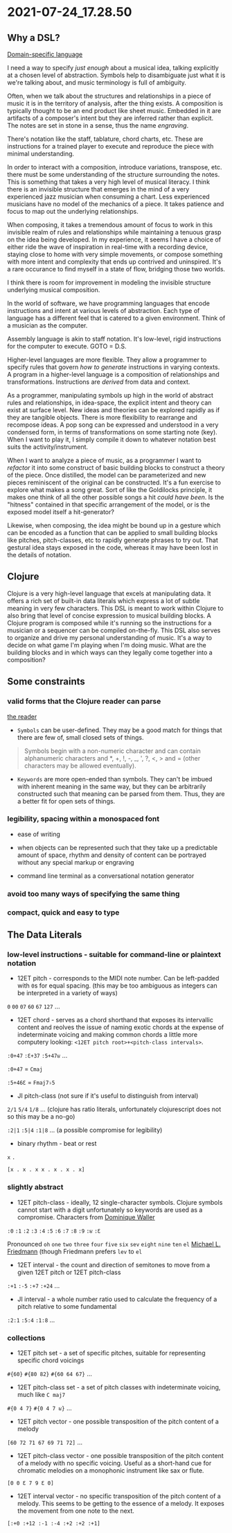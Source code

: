 # 2021-07-24_17.28.50


## Why a DSL? 
[Domain-specific language](https://en.wikipedia.org/wiki/Domain-specific_language)

I need a way to specify _just enough_ about a musical idea, talking explicitly at a chosen level of abstraction. Symbols help to disambiguate just what it is we're talking about, and music terminology is full of ambiguity.

Often, when we talk about the structures and relationships in a piece of music it is in the territory of analysis, after the thing exists. A composition is typically thought to be an end product like sheet music. Embedded in it are artifacts of a composer's intent but they are inferred rather than explicit. The notes are set in stone in a sense, thus the name _engraving_.

There's notation like the staff, tablature, chord charts, etc. These are instructions for a trained player to execute and reproduce the piece with minimal understanding.

In order to interact with a composition, introduce variations, transpose, etc. there must be some understanding of the structure surrounding the notes. This is something that takes a very high level of musical literacy. I think there is an invisible structure that emerges in the mind of a very experienced jazz musician when consuming a chart. Less experienced musicians have no model of the mechanics of a piece. It takes patience and focus to map out the underlying relationships.

When composing, it takes a tremendous amount of focus to work in this invisible realm of rules and relationships while maintaining a tenuous grasp on the idea being developed. In my experience, it seems I have a choice of either ride the wave of inspiration in real-time with a recording device, staying close to home with very simple movements, or compose something with more intent and complexity that ends up contrived and uninspired. It's a rare occurance to find myself in a state of flow, bridging those two worlds.

I think there is room for improvement in modeling the invisible structure underlying musical composition.

In the world of software, we have programming languages that encode instructions and intent at various levels of abstraction. Each type of language has a different feel that is catered to a given environment. Think of a musician as the computer. 

Assembly language is akin to staff notation. It's low-level, rigid instructions for the computer to execute. GOTO = D.S. 

Higher-level languages are more flexible. They allow a programmer to specify rules that govern _how to generate_ instructions in varying contexts. A program in a higher-level language is a composition of relationships and transformations. Instructions are _derived_ from data and context.

As a programmer, manipulating symbols up high in the world of abstract rules and relationships, in idea-space, the explicit intent and theory can exist at surface level. New ideas and theories can be explored rapidly as if they are tangible objects. There is more flexibility to rearrange and recompose ideas. A pop song can be expressed and understood in a very condensed form, in terms of transformations on some starting note (key). When I want to play it, I simply compile it down to whatever notation best suits the activity/instrument.

When I want to analyze a piece of music, as a programmer I want to _refactor_ it into some construct of basic building blocks to construct a theory of the piece. Once distilled, the model can be parameterized and new pieces reminiscent of the original can be constructed. It's a fun exercise to explore what makes a song great. Sort of like the Goldilocks principle, it makes one think of all the other possible songs a hit _could have been_. Is the "hitness" contained in that specific arrangement of the model, or is the exposed model itself a hit-generator?

Likewise, when composing, the idea might be bound up in a gesture which can be encoded as a function that can be applied to small building blocks like pitches, pitch-classes, etc to rapidly generate phrases to try out. That gestural idea stays exposed in the code, whereas it may have been lost in the details of notation.

## Clojure

Clojure is a very high-level language that excels at manipulating data. It offers a rich set of built-in data literals which express a lot of subtle meaning in very few characters. This DSL is meant to work within Clojure to also bring that level of concise expression to musical building blocks. A Clojure program is composed while it's running so the instructions for a musician or a sequencer can be compiled on-the-fly. This DSL also serves to organize and drive my personal understanding of music. It's a way to decide on what game I'm playing when I'm doing music. What are the building blocks and in which ways can they legally come together into a composition?

## Some constraints

### valid forms that the Clojure reader can parse

[the reader](https://clojure.org/reference/reader)

* `Symbols` can be user-defined. They may be a good match for things that there are few of, small closed sets of things.

> Symbols begin with a non-numeric character and can contain alphanumeric characters and *, +, !, -, _, ', ?, <, > and = (other characters may be allowed eventually).

* `Keywords` are more open-ended than symbols. They can't be imbued with inherent meaning in the same way, but they can be arbitrarily constructed such that meaning can be parsed from them. Thus, they are a better fit for open sets of things.

### legibility, spacing within a monospaced font

* ease of writing

* when objects can be represented such that they take up a predictable amount of space, rhythm and density of content can be portrayed without any special markup or engraving

* command line terminal as a conversational notation generator 

### avoid too many ways of specifying the same thing

### compact, quick and easy to type

## The Data Literals

### low-level instructions - suitable for command-line or plaintext notation

* 12ET pitch - corresponds to the MIDI note number. Can be left-padded with `0`s for equal spacing. (this may be too ambiguous as integers can be interpreted in a variety of ways)

`0` `00` `07` `60` `67` `127` ...

* 12ET chord - serves as a chord shorthand that exposes its intervallic content and reolves the issue of naming exotic chords at the expense of indeterminate voicing and making common chords a little more computery looking: `<12ET pitch root>+<pitch-class intervals>`. 

`:0+47` `:Ɛ+37` `:5+47૪` ...

`:0+47` = `Cmaj`

`:5+46Ɛ` = `Fmaj7♭5`

* JI pitch-class (not sure if it's useful to distinguish from interval)

`2/1` `5/4` `1/8` ... (clojure has ratio literals, unfortunately clojurescript does not so this may be a no-go)

`:2|1` `:5|4` `:1|8` ... (a possible compromise for legibility)

* binary rhythm - beat or rest

`x` `.`

`[x . x . x x . x . x . x]`

### slightly abstract

* 12ET pitch-class - ideally, 12 single-character symbols. Clojure symbols cannot start with a digit unfortunately so keywords are used as a compromise. Characters from [Dominique Waller](http://musicnotation.org/wp-content/uploads/2013/03/Waller_single_digit_symbols.pdf)

`:0` `:1` `:2` `:3` `:4` `:5` `:6` `:7` `:8` `:9` `:૪` `:Ɛ`

Pronounced `oh` `one` `two` `three` `four` `five` `six` `sev` `eight` `nine` `ten` `el` [Michael L. Friedmann](https://yalebooks.yale.edu/book/9780300045376/ear-training-twentieth-century-music) (though Friedmann prefers `lev` to `el`

* 12ET interval - the count and direction of semitones to move from a given 12ET pitch or 12ET pitch-class

`:+1` `:-5` `:+7` `:+24` ...

* JI interval - a whole number ratio used to calculate the frequency of a pitch relative to some fundamental

`:2:1` `:5:4` `:1:8` ...

### collections

* 12ET pitch set - a set of specific pitches, suitable for representing specific chord voicings

`#{60}` `#{80 82}`  `#{60 64 67}` ...

* 12ET pitch-class set - a set of pitch classes with indeterminate voicing, much like `C maj7`

`#{0 4 7}` `#{0 4 7 ૪}` ...

* 12ET pitch vector - one possible transposition of the pitch content of a melody

`[60 72 71 67 69 71 72]` ...

* 12ET pitch-class vector - one possible transposition of the pitch content of a melody with no specific voicing. Useful as a short-hand cue for chromatic melodies on a monophonic instrument like sax or flute.

`[0 0 Ɛ 7 9 Ɛ 0]`

* 12ET interval vector - no specific transposition of the pitch content of a melody. This seems to be getting to the essence of a melody. It exposes the movement from one note to the next.

`[:+0 :+12 :-1 :-4 :+2 :+2 :+1]`
